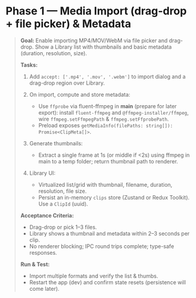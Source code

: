 # Phase 1 — Media Import (drag-drop + file picker) & Metadata

> **Goal:** Enable importing MP4/MOV/WebM via file picker and drag-drop. Show a Library list with thumbnails and basic metadata (duration, resolution, size).
>
> **Tasks:**
>
> 1. Add `accept: ['.mp4', '.mov', '.webm']` to import dialog and a drag-drop region over Library.
> 2. On import, compute and store metadata:
>
>    - Use `ffprobe` via fluent-ffmpeg in **main** (prepare for later export): install `fluent-ffmpeg` and `@ffmpeg-installer/ffmpeg`, wire `ffmpeg.setFfmpegPath` & `ffmpeg.setFfprobePath`.
>    - Preload exposes `getMediaInfo(filePaths: string[]): Promise<ClipMeta[]>`.
>
> 3. Generate thumbnails:
>
>    - Extract a single frame at 1s (or middle if <2s) using ffmpeg in main to a temp folder; return thumbnail path to renderer.
>
> 4. Library UI:
>
>    - Virtualized list/grid with thumbnail, filename, duration, resolution, file size.
>    - Persist an in-memory `clips` store (Zustand or Redux Toolkit). Use a `ClipId` (uuid).
>
> **Acceptance Criteria:**
>
> - Drag-drop or pick 1–3 files.
> - Library shows a thumbnail and metadata within 2–3 seconds per clip.
> - No renderer blocking; IPC round trips complete; type-safe responses.
>
> **Run & Test:**
>
> - Import multiple formats and verify the list & thumbs.
> - Restart the app (dev) and confirm state resets (persistence will come later).
